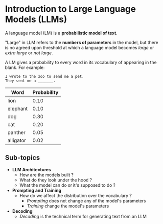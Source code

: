 # Introduction to Large Language Models (LLMs)

A language model (LM) is a **probabilistic model of text**.

"Large" in LLM refers to the **numbers of parameters** in the model, but there is no agreed upon threshold at which a language model becomes *large* or *extra large* or *not large*.

A LM gives a probability to every word in its vocabulary of appearing in the blank. For example:

    I wrote to the zoo to send me a pet. 
    They sent me a _______.


| Word | Probability | 
| - | - | 
| lion | 0.10 | 
| elephant | 0.10 |
| dog | 0.30 |
| cat |  0.20 |
| panther | 0.05 |
| alligator | 0.02 |

## Sub-topics

- **LLM Architectures**
    - How are the models built ?
    - What do they look under the hood ?
    - What the model can do or it's supposed to do ?
- **Prompting and Training**
    - How do we affect the distribution over the vocabulary ?
        - *Prompting* does not change any of the model's parameters
        - *Training* change the model's parameters
- **Decoding**
    - *Decoding* is the technical term for generating text from an LLM


